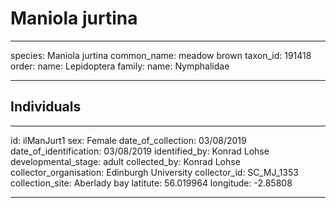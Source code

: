 # Maniola jurtina

---
species: Maniola jurtina
common_name: meadow brown
taxon_id: 191418
order:
  name: Lepidoptera
family:
  name: Nymphalidae

---

## Individuals

---
id: ilManJurt1
sex: Female
date_of_collection: 03/08/2019
date_of_identification: 03/08/2019
identified_by: Konrad Lohse
developmental_stage: adult
collected_by: Konrad Lohse
collector_organisation: Edinburgh University
collector_id: SC_MJ_1353
collection_site: Aberlady bay
latitute: 56.019964
longitude: -2.85808

---
